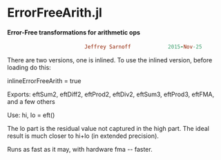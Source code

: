 # ErrorFreeArith.jl
#### Error-Free transformations for arithmetic ops
```ruby
                         Jeffrey Sarnoff            2015-Nov-25
```
 

There are two versions, one is inlined.  To use the inlined version, before loading do this:

inlineErrorFreeArith = true

Exports: eftSum2, eftDiff2, eftProd2, eftDiv2, eftSum3, eftProd3, eftFMA, and a few others

Use:  hi, lo = eft<function>()

The lo part is the residual value not captured in the high part.
The ideal result is much closer to hi+lo (in extended precision).

Runs as fast as it may, with hardware fma -- faster.

